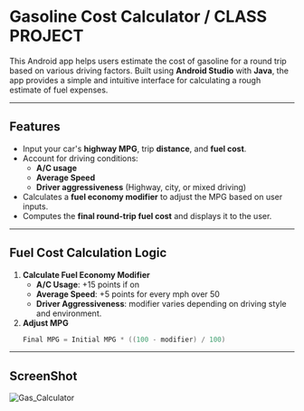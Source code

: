 # Gasoline Cost  Calculator / CLASS PROJECT
This Android app helps users estimate the cost of gasoline for a round trip based on various driving factors. Built using **Android Studio**
with **Java**, the app provides a simple and intuitive interface for calculating a rough estimate of fuel expenses.

---

## Features 
- Input your car's **highway MPG**, trip **distance**, and **fuel cost**.
- Account for driving conditions:
  - **A/C usage**
  - **Average Speed**
  - **Driver aggressiveness** (Highway, city, or mixed driving)
- Calculates a **fuel economy modifier** to adjust the MPG based on user inputs.
- Computes the **final round-trip fuel cost** and displays it to the user.

---

## Fuel Cost Calculation Logic

1. **Calculate Fuel Economy Modifier**
   - **A/C Usage**: +15 points if on
   - **Average Speed**: +5 points for every mph over 50
   - **Driver Aggressiveness**: modifier varies depending on driving style and environment.
2. **Adjust MPG**
   ```java
   Final MPG = Initial MPG * ((100 - modifier) / 100)

---

## ScreenShot

![Gas_Calculator](<img width="1200" height="2541" alt="appScreenshot" src="https://github.com/user-attachments/assets/1b2675c3-e369-44ed-91df-8fc203a35a8e" />)


